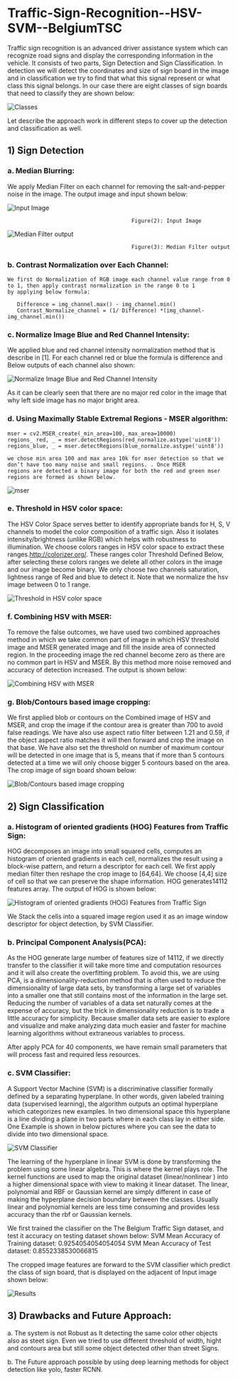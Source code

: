 # Traffic-Sign-Recognition--HSV-SVM--BelgiumTSC
Traffic sign recognition is an advanced driver assistance system which can recognize road signs and display the corresponding information in the vehicle. It consists of two parts, Sign Detection and Sign Classification. In detection we will detect the coordinates and size of sign board in the image and in classification we try to find that what this signal represent or what class this signal belongs. In our case there are eight classes of sign boards that need to classify they are shown below:

![Classes](Report_Images/1.png)


Let describe the approach work in different steps to cover up the detection and classification as well.

## 1)	Sign Detection

### a. Median Blurring:

We apply Median Filter on each channel for removing the salt-and-pepper noise in the image. The output image and input shown below:

![Input Image](Report_Images/2.jpg)

                                           Figure(2): Input Image

![Median Filter output](Report_Images/3.png)

                                           Figure(3): Median Filter output


### b.	Contrast Normalization over Each Channel:
    We first do Normalization of RGB image each channel value range from 0 to 1, then apply contrast normalization in the range 0 to 1 
    by applying below formula:
    
       Difference = img_channel.max() - img_channel.min()
       Contrast_Normalize_channel = (1/ Difference) *(img_channel- img_channel.min())

### c.	Normalize Image Blue and Red Channel Intensity:

We applied blue and red channel intensity normalization method that is describe in [1]. For each channel red or blue the formula is difference and Below outputs of each channel also shown:

![Normalize Image Blue and Red Channel Intensity](Report_Images/4.JPG)
 			 
As it can be clearly seen that there are no major red color in the image that why left side image has no major bright area.


### d.	Using Maximally Stable Extremal Regions - MSER algorithm:

    mser = cv2.MSER_create(_min_area=100,_max_area=10000)
    regions_ red, _ = mser.detectRegions(red_normalize.astype('uint8'))
    regions_blue, _ = mser.detectRegions(blue_normalize.astype('uint8'))

    we chose min area 100 and max area 10k for mser detection so that we don’t have too many noise and small regions. . Once MSER 
    regions are detected a binary image for both the red and green mser regions are formed as shown below.


![mser](Report_Images/5.JPG)

### e.	Threshold in HSV color space:

The HSV Color Space serves better to identify appropriate bands for H, S, V channels to model the color composition of a traffic sign. Also it isolates intensity/brightness (unlike RGB) which helps with robustness to illumination. We choose colors ranges in HSV color space to extract these ranges.http://colorizer.org/. These ranges color Threshold Defined Below, after selecting these colors ranges we delete all other colors in the image and our image become binary. We only choose two channels saturation, lightness range of Red and blue to detect it. Note that we normalize the hsv image between 0 to 1 range.

![Threshold in HSV color space](Report_Images/6.JPG)

### f.	Combining HSV with MSER:

To remove the false outcomes, we have used two combined approaches method in which we take common part of image in which HSV threshold image and MSER generated image and fill the inside area of connected region. In the proceeding image the red channel become zero as there are no common part in HSV and MSER. By this method more noise removed and accuracy of detection increased. The output is shown below:

![Combining HSV with MSER](Report_Images/7.jpg)

### g.	Blob/Contours based image cropping:

We first applied blob or contours on the Combined image of HSV and MSER, and crop the image if the contour area is greater than 700 to avoid false readings. We have also use aspect ratio filter between 1.21 and 0.59, if the object aspect ratio matches it will then forward and crop the image on that base. We have also set the threshold on number of maximum contour will be detected in one image that is 5, means that if more than 5 contours detected at a time we will only choose bigger 5 contours based on the area. The crop image of sign board shown below:

![Blob/Contours based image cropping](Report_Images/8.png)




## 2)	Sign Classification

### a.	Histogram of oriented gradients (HOG) Features from Traffic Sign:

HOG decomposes an image into small squared cells, computes an histogram of oriented gradients in each cell, normalizes the result using a block-wise pattern, and return a descriptor for each cell. We first apply median filter then reshape the crop image to [64,64]. We choose [4,4] size of cell so that we can preserve the shape information. HOG generates14112 features array. The output of HOG is shown below:

![Histogram of oriented gradients (HOG) Features from Traffic Sign](Report_Images/9.png)

We Stack the cells into a squared image region used it as an image window descriptor for object detection, by SVM Classifier.


### b.	Principal Component Analysis(PCA):

As the HOG generate large number of features size of 14112, if we directly transfer to the classifier it will take more time and computation resources and it will also create the overfitting problem. To avoid this, we are using PCA, is a dimensionality-reduction method that is often used to reduce the dimensionality of large data sets, by transforming a large set of variables into a smaller one that still contains most of the information in the large set. Reducing the number of variables of a data set naturally comes at the expense of accuracy, but the trick in dimensionality reduction is to trade a little accuracy for simplicity. Because smaller data sets are easier to explore and visualize and make analyzing data much easier and faster for machine learning algorithms without extraneous variables to process.

After apply PCA for 40 components, we have remain small parameters that will process fast and required less resources.


### c.	SVM Classifier:

A Support Vector Machine (SVM) is a discriminative classifier formally defined by a separating hyperplane. In other words, given labeled training data (supervised learning), the algorithm outputs an optimal hyperplane which categorizes new examples. In two dimensional space this hyperplane is a line dividing a plane in two parts where in each class lay in either side.
One Example is shown in below pictures where you can see the data to divide into two dimensional space.

![SVM Classifier](Report_Images/10.png)


The learning of the hyperplane in linear SVM is done by transforming the problem using some linear algebra. This is where the kernel plays role. The kernel functions are used to map the original dataset (linear/nonlinear ) into a higher dimensional space with view to making it linear dataset. The linear, polynomial and RBF or Gaussian kernel are simply different in case of making the hyperplane decision boundary between the classes. Usually linear and polynomial kernels are less time consuming and provides less accuracy than the rbf or Gaussian kernels.


We first trained the classifier on the The Belgium Traffic Sign dataset, and test it accuracy on testing dataset shown below:
SVM Mean Accuracy of Training dataset:  0.9254054054054054
SVM Mean Accuracy of Test dataset:  0.8552338530066815

The cropped image features are forward to the SVM classifier which predict the class of sign board, that is displayed on the adjacent of Input image shown below:

![Results](Report_Images/11.png)

## 3)	Drawbacks and Future Approach:

  a.	The system is not Robust as It detecting the same color other objects also as steet sign. Even we tried to use different threshold of width, hight and contours area but still some object detected other than street Signs.

  b.	The Future approach possible by using deep learning methods for object detection like yolo, faster RCNN.
